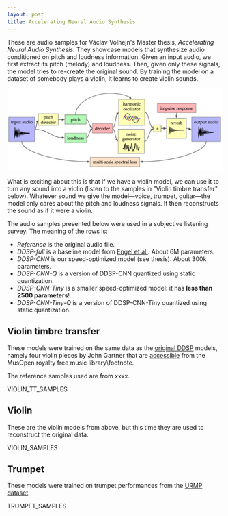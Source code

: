 ```yaml
---
layout: post
title: Accelerating Neural Audio Synthesis
---
```


These are audio samples for Václav Volhejn's Master thesis, _Accelerating Neural Audio Synthesis_.
They showcase models that synthesize audio conditioned on pitch and loudness information.
Given an input audio, we first extract its pitch (melody) and loudness.
Then, given only these signals, the model tries to re-create the original sound.
By training the model on a dataset of somebody plays a violin, it learns to create violin sounds.

![DDSP architecture diagram](ddsp-architecture.png)

What is exciting about this is that if we have a violin model, we can use it to turn any sound into a violin (listen to the samples in "Violin timbre transfer" below).
Whatever sound we give the model—voice, trumpet, guitar—the model only cares about the pitch and loudness signals.
It then reconstructs the sound as if it were a violin.

The audio samples presented below were used in a subjective listening survey.
The meaning of the rows is:

- _Reference_ is the original audio file.
- _DDSP-full_ is a baseline model from [Engel et al.](https://arxiv.org/abs/2001.04643). About 6M parameters.
- _DDSP-CNN_ is our speed-optimized model (see thesis). About 300k parameters.
- _DDSP-CNN-Q_ is a version of DDSP-CNN quantized using static quantization.
- _DDSP-CNN-Tiny_ is a smaller speed-optimized model: it has **less than 2500 parameters**!
- _DDSP-CNN-Tiny-Q_ is a version of DDSP-CNN-Tiny quantized using static quantization.

## Violin timbre transfer

These models were trained on the same data as the [original DDSP](https://arxiv.org/abs/2001.04643) models, namely four violin pieces by John Gartner that are [accessible](https://musopen.org/music/13574-violin-partita-no-1-bwv-1002/) from the MusOpen royalty free music library\footnote.

The reference samples used are from xxxx.

VIOLIN_TT_SAMPLES

## Violin

These are the violin models from above, but this time they are used to reconstruct the original data.

VIOLIN_SAMPLES

## Trumpet

These models were trained on trumpet performances from the [URMP dataset](https://labsites.rochester.edu/air/projects/URMP.html).

TRUMPET_SAMPLES

